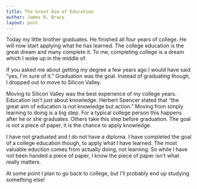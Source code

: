 ```yaml
---
title: The Great Aim of Education
author: James R. Bracy
layout: post
---
```


Today my little brother graduates. He finished all four years of college. He
will now start applying what he has learned. The college education is the great
dream and many complete it. To me, completing college is a dream which I woke
up in the middle of.

If you asked me about getting my degree a few years ago I would have said &#8220;yes,
I'm sure of it.&#8221; Graduation was the goal. Instead of graduating though,  I
dropped out to move to Silicon Valley.

Moving to Silicon Valley was the best experience of my college years.
Education isn't just about knowledge. Herbert Spencer stated that &#8220;the great
aim of education is not knowledge but action.&#8221; Moving from simply learning to
doing is a big step. For a typical college person this happens after he or
she graduates. Others take this step before graduation. The goal is not a
piece of paper, it is the chance to apply knowledge.

I have not graduated and I do not have a diploma. I have completed the goal
of a college education though, to apply what I have learned. The most
valuable eduction comes from actually doing, not learning. So while I have not
been handed a piece of paper, I know the piece of paper isn't what really
matters.

At some point I plan to go back to college, but I'll probably end up studying
something else!